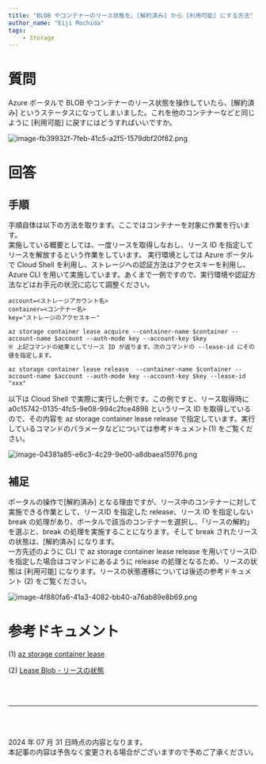 ```yaml
---
title: "BLOB やコンテナーのリース状態を、[解約済み] から [利用可能] にする方法"
author_name: "Eiji Mochida"
tags:
    - Storage
---
```



# 質問
Azure ポータルで BLOB やコンテナーのリース状態を操作していたら、[解約済み] というステータスになってしまいました。これを他のコンテナーなどと同じように [利用可能] に戻すにはどうすればいいですか。

![image-fb39932f-7feb-41c5-a2f5-1579dbf20f82.png]({{site.baseurl}}/media/2024/08/image-fb39932f-7feb-41c5-a2f5-1579dbf20f82.png)
# 回答

## 手順
手順自体は以下の方法を取ります。ここではコンテナーを対象に作業を行います。  
実施している概要としては、一度リースを取得しなおし、リース ID を指定してリースを解放するという作業をしています。
実行環境としては Azure ポータルで Cloud Shell を利用し、ストレージへの認証方法はアクセスキーを利用し、Azure CLI を用いて実施しています。あくまで一例ですので、実行環境や認証方法などはお手元の状況に応じて調整ください。

```
account=<ストレージアカウント名>
container=<コンテナー名>
key="ストレージのアクセスキー"

az storage container lease acquire --container-name $container --account-name $account --auth-mode key --account-key $key
※ 上記コマンドの結果としてリース ID が返ります。次のコマンドの --lease-id にその値を指定します。

az storage container lease release  --container-name $container --account-name $account --auth-mode key --account-key $key --lease-id "xxx"
```

以下は Cloud Shell で実際に実行した例です。この例ですと、リース取得時に a0c15742-0135-4fc5-9e08-994c2fce4898 というリース ID を取得しているので、その内容を az storage container lease release で指定しています。実行しているコマンドのパラメータなどについては参考ドキュメント(1) をご覧ください。

![image-04381a85-e6c3-4c29-9e00-a8dbaea15976.png]({{site.baseurl}}/media/2024/08/image-04381a85-e6c3-4c29-9e00-a8dbaea15976.png)

## 補足

ポータルの操作で[解約済み] となる理由ですが、リース中のコンテナーに対して実施できる作業として、リースID を指定した release、リース ID を指定しない break の処理があり、ポータルで該当のコンテナーを選択し、「リースの解約」を選ぶと、break の処理を実施することになります。そして break されたリースの状態は、[解約済み] になります。  
一方先述のように CLI で az storage container lease release を用いてリースID を指定した場合はコマンドにあるように release の処理となるため、リースの状態は [利用可能] になります。リースの状態遷移については後述の参考ドキュメント (2) をご覧ください。


![image-4f880fa6-41a3-4082-bb40-a76ab89e8b69.png]({{site.baseurl}}/media/2024/08/image-4f880fa6-41a3-4082-bb40-a76ab89e8b69.png)



# 参考ドキュメント
(1) [az storage container lease](https://learn.microsoft.com/ja-jp/cli/azure/storage/container/lease?view=azure-cli-latest#az-storage-container-lease-acquire)

(2) [Lease Blob - リースの状態](https://learn.microsoft.com/ja-jp/rest/api/storageservices/lease-blob?source=recommendations&tabs=microsoft-entra-id#lease-states)


<br>
<br>

---

<br>
<br>

2024 年 07 月 31 日時点の内容となります。<br>
本記事の内容は予告なく変更される場合がございますので予めご了承ください。

<br>
<br>